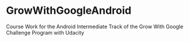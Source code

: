 # GrowWithGoogleAndroid
Course Work for the Android Intermediate Track of the Grow With Google Challenge Program with Udacity
